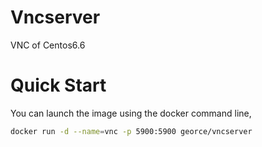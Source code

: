 # Vncserver
VNC of Centos6.6

# Quick Start
You can launch the image using the docker command line,

```bash
docker run -d --name=vnc -p 5900:5900 georce/vncserver
```
